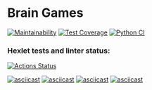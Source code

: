 # Brain Games

[![Maintainability](https://api.codeclimate.com/v1/badges/a99a88d28ad37a79dbf6/maintainability)](https://codeclimate.com/github/codeclimate/codeclimate/maintainability)
[![Test Coverage](https://api.codeclimate.com/v1/badges/a99a88d28ad37a79dbf6/test_coverage)](https://codeclimate.com/github/codeclimate/codeclimate/test_coverage)
[![Python CI](https://github.com/AntonVorontsov/python-project-lvl1/actions/workflows/pyci.yml/badge.svg)](https://github.com/AntonVorontsov/python-project-lvl1/actions/workflows/pyci.yml)

### Hexlet tests and linter status:
[![Actions Status](https://github.com/AntonVorontsov/python-project-lvl1/workflows/hexlet-check/badge.svg)](https://github.com/AntonVorontsov/python-project-lvl1/actions)

[![asciicast](https://asciinema.org/a/XCHI7XocNwPud24khtK9b81qr.svg)](https://asciinema.org/a/XCHI7XocNwPud24khtK9b81qr)
[![asciicast](https://asciinema.org/a/iJWnfKkBLDuXuHPQA0A5tavop.svg)](https://asciinema.org/a/iJWnfKkBLDuXuHPQA0A5tavop)
[![asciicast](https://asciinema.org/a/IePALmW1N6ZwMBtdPTQtB72hi.svg)](https://asciinema.org/a/IePALmW1N6ZwMBtdPTQtB72hi)
[![asciicast](https://asciinema.org/a/7UuuUFwAIEsl7E0bsDfsriKrU.svg)](https://asciinema.org/a/7UuuUFwAIEsl7E0bsDfsriKrU)
